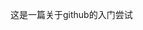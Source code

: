 <!--
 * @Author: hu-jy23 hu-jy23@mails.tsinghua.edu.cn
 * @Date: 2024-08-12 19:55:22
 * @LastEditors: hu-jy23 hu-jy23@mails.tsinghua.edu.cn
 * @LastEditTime: 2024-08-12 19:56:45
 * @FilePath: \Practice to learn AI\Readme.md
 * @Description: 这是默认设置,请设置`customMade`, 打开koroFileHeader查看配置 进行设置: https://github.com/OBKoro1/koro1FileHeader/wiki/%E9%85%8D%E7%BD%AE
-->
这是一篇关于github的入门尝试
